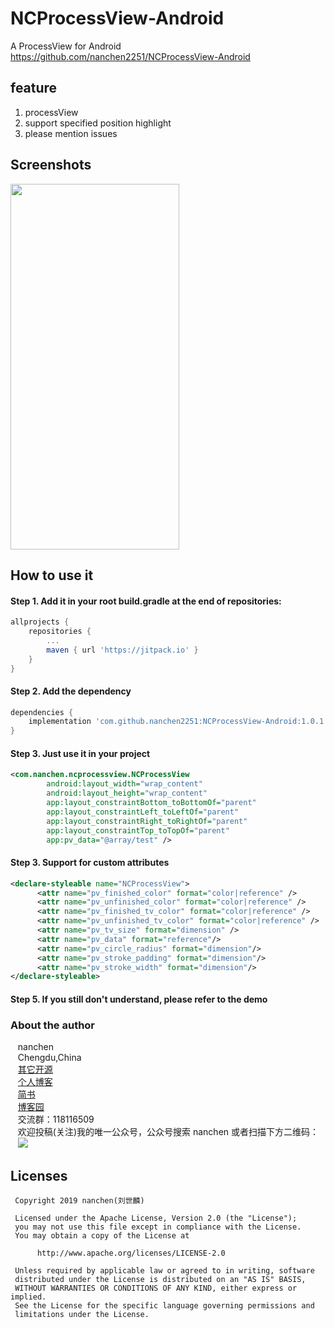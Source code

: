 # NCProcessView-Android
A ProcessView for Android  https://github.com/nanchen2251/NCProcessView-Android
## feature
1. processView
2. support specified position highlight
3. please mention issues

## Screenshots
<img width="270" height="585" src="https://github.com/nanchen2251/NCProcessView-Android/blob/master/screenshot/screenshot.png"/>


## How to use it
#### Step 1. Add it in your root build.gradle at the end of repositories:
```groovy
allprojects {
    repositories {
        ...
        maven { url 'https://jitpack.io' }
    }
}       
```
#### Step 2. Add the dependency
```groovy
dependencies {
    implementation 'com.github.nanchen2251:NCProcessView-Android:1.0.1'
}
```

#### Step 3. Just use it in your project
```xml
<com.nanchen.ncprocessview.NCProcessView
        android:layout_width="wrap_content"
        android:layout_height="wrap_content"
        app:layout_constraintBottom_toBottomOf="parent"
        app:layout_constraintLeft_toLeftOf="parent"
        app:layout_constraintRight_toRightOf="parent"
        app:layout_constraintTop_toTopOf="parent"
        app:pv_data="@array/test" />
```
#### Step 3. Support for custom attributes
```xml
<declare-styleable name="NCProcessView">
      <attr name="pv_finished_color" format="color|reference" />
      <attr name="pv_unfinished_color" format="color|reference" />
      <attr name="pv_finished_tv_color" format="color|reference" />
      <attr name="pv_unfinished_tv_color" format="color|reference" />
      <attr name="pv_tv_size" format="dimension" />
      <attr name="pv_data" format="reference"/>
      <attr name="pv_circle_radius" format="dimension"/>
      <attr name="pv_stroke_padding" format="dimension"/>
      <attr name="pv_stroke_width" format="dimension"/>
</declare-styleable>
```

#### Step 5. If you still don't understand, please refer to the demo



### About the author
    nanchen<br>
    Chengdu,China<br>
    [其它开源](https://github.com/nanchen2251/)<br>
    [个人博客](https://nanchen2251.github.io/)<br>
    [简书](http://www.jianshu.com/u/f690947ed5a6)<br>
    [博客园](http://www.cnblogs.com/liushilin/)<br>
    交流群：118116509<br>
    欢迎投稿(关注)我的唯一公众号，公众号搜索 nanchen 或者扫描下方二维码：<br>
    ![](https://github.com/nanchen2251/Blogs/blob/master/images/nanchen12.jpg)
    
## Licenses
```
 Copyright 2019 nanchen(刘世麟)

 Licensed under the Apache License, Version 2.0 (the "License");
 you may not use this file except in compliance with the License.
 You may obtain a copy of the License at

      http://www.apache.org/licenses/LICENSE-2.0

 Unless required by applicable law or agreed to in writing, software
 distributed under the License is distributed on an "AS IS" BASIS,
 WITHOUT WARRANTIES OR CONDITIONS OF ANY KIND, either express or implied.
 See the License for the specific language governing permissions and
 limitations under the License.
```

